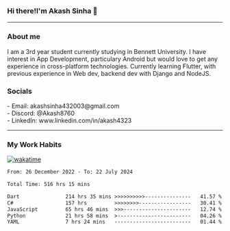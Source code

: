 <h3>Hi there!I'm Akash Sinha 👋</h3>

--- 

<h3>About me</h3>
I am a 3rd year student currently studying in Bennett University. I have interest in App Development, particulary Android but would love to get any experience in cross-platform technologies. Currently learning Flutter, with previous experience in Web dev, backend dev with Django and NodeJS.

<h3>Socials</h3>
 - Email: akashsinha432003@gmail.com<br>
 - Discord: @Akash8760<br>
 - LinkedIn: www.linkedin.com/in/akash4323<br>


---

<h3>My Work Habits</h3>

[![wakatime](https://wakatime.com/badge/user/938b2951-49cf-4810-9b9e-c17cde3d3343.svg)](https://wakatime.com/@938b2951-49cf-4810-9b9e-c17cde3d3343)

<!--START_SECTION:waka-->

```txt
From: 26 December 2022 - To: 22 July 2024

Total Time: 516 hrs 15 mins

Dart               214 hrs 35 mins >>>>>>>>>>---------------   41.57 %
C#                 157 hrs         >>>>>>>>-----------------   30.41 %
JavaScript         65 hrs 46 mins  >>>----------------------   12.74 %
Python             21 hrs 58 mins  >------------------------   04.26 %
YAML               7 hrs 24 mins   -------------------------   01.44 %
```

<!--END_SECTION:waka-->

